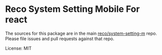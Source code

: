 Reco System Setting Mobile For react
=======

The sources for this package are in the main [reco/system-setting-m](http://192.168.1.247/summary/framework%2FRECO8.Mobile.git) repo. Please file issues and pull requests against that repo.

License: MIT